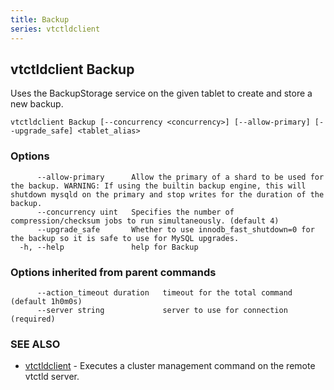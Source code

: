 ```yaml
---
title: Backup
series: vtctldclient
---
```

## vtctldclient Backup

Uses the BackupStorage service on the given tablet to create and store a new backup.

```
vtctldclient Backup [--concurrency <concurrency>] [--allow-primary] [--upgrade_safe] <tablet_alias>
```

### Options

```
      --allow-primary      Allow the primary of a shard to be used for the backup. WARNING: If using the builtin backup engine, this will shutdown mysqld on the primary and stop writes for the duration of the backup.
      --concurrency uint   Specifies the number of compression/checksum jobs to run simultaneously. (default 4)
      --upgrade_safe       Whether to use innodb_fast_shutdown=0 for the backup so it is safe to use for MySQL upgrades.
  -h, --help               help for Backup
```

### Options inherited from parent commands

```
      --action_timeout duration   timeout for the total command (default 1h0m0s)
      --server string             server to use for connection (required)
```

### SEE ALSO

* [vtctldclient](../)	 - Executes a cluster management command on the remote vtctld server.

